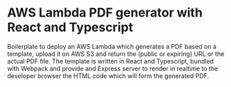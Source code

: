 # AWS Lambda PDF generator with React and Typescript
Boilerplate to deploy an AWS Lambda which generates a PDF based on a template, upload it on AWS S3 and return the (public or expiring) URL or the actual PDF file. The template is written in React and Typescript, bundled with Webpack and provide and Express server to render in realtime to the developer browser the HTML code which will form the generated PDF. 
